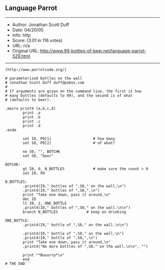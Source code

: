 
## Language Parrot ##
---
- Author: Jonathan Scott Duff
- Date: 04/20/05
- Info: http
- Score:  (3.01 in 116 votes)
- URL: n/a
- Original URL: http://www.99-bottles-of-beer.net/language-parrot-529.html
---

```Here's a version of 99 bottles in Parrot assembler
(http://www.parrotcode.org/)

# parameterized bottles on the wall 
# Jonathan Scott Duff duff@pobox.com
#
# If arguments are given on the command line, the first is how
# many bottles (defaults to 99), and the second is of what
# (defaults to beer).

.macro print4 (a,b,c,d)
        print .a
        print .b
        print .c
        print .d
.endm

        set I0, P0[1]                   # how many
        set S0, P0[2]                   # of what?

        ne S0, "", BOTCHK
        set S0, "beer"

BOTCHK:
        gt I0, 0, N_BOTTLES             # make sure the count > 0
        set I0, 99

N_BOTTLES:
        .print4(I0," bottles of ",S0," on the wall,\n")
        .print4(I0," bottles of ",S0,",\n")
        print "Take one down, pass it around,\n"
        dec I0
        lt I0, 2, ONE_BOTTLE
        .print4(I0," bottles of ",S0," on the wall.\n\n")
        branch N_BOTTLES             # keep on drinking

ONE_BOTTLE:
        .print4(I0," bottle of ",S0," on the wall.\n\n")

        .print4(I0," bottle of ",S0," on the wall,\n")
        .print4(I0," bottle of ",S0,",\n")
        print "Take one down, pass it around,\n"
        .print4("No more bottles of ",S0," on the wall.\n\n", "")

        print "*Buuurrp*\n"
        end
# THE END```